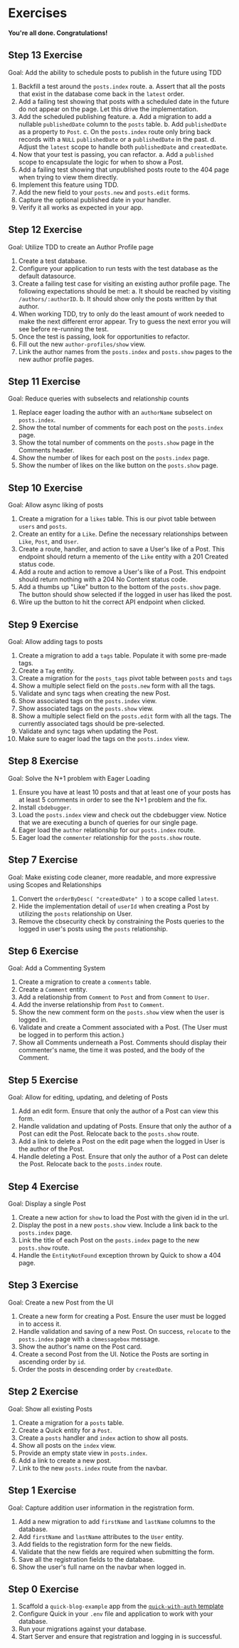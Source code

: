 # Exercises

**You're all done. Congratulations!**

## Step 13 Exercise

Goal: Add the ability to schedule posts to publish in the future using TDD

1. Backfill a test around the `posts.index` route.
    a. Assert that all the posts that exist in the database come back in the `latest` order.
2. Add a failing test showing that posts with a scheduled date in the future do not appear on the page.  Let this drive the implementation.
3. Add the scheduled publishing feature.
    a. Add a migration to add a nullable `publishedDate` column to the `posts` table.
    b. Add `publishedDate` as a property to `Post`.
    c. On the `posts.index` route only bring back records with a `NULL` `publishedDate` or a `publishedDate` in the past.
    d. Adjust the `latest` scope to handle both `publishedDate` and `createdDate`.
4. Now that your test is passing, you can refactor.
    a. Add a `published` scope to encapsulate the logic for when to show a Post.
5. Add a failing test showing that unpublished posts route to the 404 page when trying to view them directly.
6. Implement this feature using TDD.
7. Add the new field to your `posts.new` and `posts.edit` forms.
8. Capture the optional published date in your handler.
9. Verify it all works as expected in your app.

## Step 12 Exercise

Goal: Utilize TDD to create an Author Profile page

1. Create a test database.
2. Configure your application to run tests with the test database as the default datasource.
3. Create a failing test case for visiting an existing author profile page.  The following expectations should be met:
    a. It should be reached by visiting `/authors/:authorID`.
    b. It should show only the posts written by that author.
4. When working TDD, try to only do the least amount of work needed to make the next different error appear.  Try to guess the next error you will see before re-running the test.
5. Once the test is passing, look for opportunities to refactor.
6. Fill out the new `author-profiles/show` view.
7. Link the author names from the `posts.index` and `posts.show` pages to the new author profile pages.

## Step 11 Exercise

Goal: Reduce queries with subselects and relationship counts

1. Replace eager loading the author with an `authorName` subselect on `posts.index`.
2. Show the total number of comments for each post on the `posts.index` page.
3. Show the total number of comments on the `posts.show` page in the Comments header.
4. Show the number of likes for each post on the `posts.index` page.
4. Show the number of likes on the like button on the `posts.show` page.

## Step 10 Exercise

Goal: Allow async liking of posts

1. Create a migration for a `likes` table.  This is our pivot table between `users` and `posts`.
2. Create an entity for a `Like`. Define the necessary relationships between `Like`, `Post`, and `User`.
3. Create a route, handler, and action to save a User's like of a Post. This endpoint should return a memento of the `Like` entity with a 201 Created status code.
4. Add a route and action to remove a User's like of a Post. This endpoint should return nothing with a 204 No Content status code.
5. Add a thumbs up "Like" button to the bottom of the `posts.show` page. The button should show selected if the logged in user has liked the post.
6. Wire up the button to hit the correct API endpoint when clicked.

## Step 9 Exercise

Goal: Allow adding tags to posts

1. Create a migration to add a `tags` table. Populate it with some pre-made tags.
2. Create a `Tag` entity.
3. Create a migration for the `posts_tags` pivot table between `posts` and `tags`
4. Show a multiple select field on the `posts.new` form with all the tags.
5. Validate and sync tags when creating the new Post.
6. Show associated tags on the `posts.index` view.
7. Show associated tags on the `posts.show` view.
8. Show a multiple select field on the `posts.edit` form with all the tags. The currently associated tags should be pre-selected.
9. Validate and sync tags when updating the Post.
10. Make sure to eager load the tags on the `posts.index` view.


## Step 8 Exercise

Goal: Solve the N+1 problem with Eager Loading

1. Ensure you have at least 10 posts and that at least one of your posts has at least 5 comments in order to see the N+1 problem and the fix.
2. Install `cbdebugger`.
3. Load the `posts.index` view and check out the cbdebugger view. Notice that we are executing a bunch of queries for our single page.
4. Eager load the `author` relationship for our `posts.index` route.
5. Eager load the `commenter` relationship for the `posts.show` route.


## Step 7 Exercise

Goal: Make existing code cleaner, more readable, and more expressive using Scopes and Relationships

1. Convert the `orderByDesc( "createdDate" )` to a scope called `latest`.
2. Hide the implementation detail of `userId` when creating a Post by utilizing the `posts` relationship on User.
3. Remove the cbsecurity check by constraining the Posts queries to the logged in user's posts using the `posts` relationship.

## Step 6 Exercise

Goal: Add a Commenting System

1. Create a migration to create a `comments` table.
2. Create a `Comment` entity.
3. Add a relationship from `Comment` to `Post` and from `Comment` to `User`.
4. Add the inverse relationship from `Post` to `Comment`.
5. Show the new comment form on the `posts.show` view when the user is logged in.
6. Validate and create a Comment associated with a Post. (The User must be logged in to perform this action.)
7. Show all Comments underneath a Post.  Comments should display their commenter's name, the time it was posted, and the body of the Comment.

## Step 5 Exercise

Goal: Allow for editing, updating, and deleting of Posts

1. Add an edit form.  Ensure that only the author of a Post can view this form.
2. Handle validation and updating of Posts.  Ensure that only the author of a Post can edit the Post. Relocate back to the `posts.show` route.
3. Add a link to delete a Post on the edit page when the logged in User is the author of the Post.
4. Handle deleting a Post.  Ensure that only the author of a Post can delete the Post.  Relocate back to the `posts.index` route.

## Step 4 Exercise

Goal: Display a single Post

1. Create a new action for `show` to load the Post with the given id in the url.
2. Display the post in a new `posts.show` view. Include a link back to the `posts.index` page.
3. Link the title of each Post on the `posts.index` page to the new `posts.show` route.
4. Handle the `EntityNotFound` exception thrown by Quick to show a 404 page.

## Step 3 Exercise

Goal: Create a new Post from the UI

1. Create a new form for creating a Post.  Ensure the user must be logged in to access it.
2. Handle validation and saving of a new Post. On success, `relocate` to the `posts.index` page with a `cbmessagebox` message.
3. Show the author's name on the Post card.
4. Create a second Post from the UI. Notice the Posts are sorting in ascending order by `id`.
5. Order the posts in descending order by `createdDate`.

## Step 2 Exercise

Goal: Show all existing Posts

1. Create a migration for a `posts` table.
2. Create a Quick entity for a `Post`.
3. Create a `posts` handler and `index` action to show all posts.
4. Show all posts on the `index` view.
5. Provide an empty state view in `posts.index`.
6. Add a link to create a new post.
7. Link to the new `posts.index` route from the navbar.

## Step 1 Exercise

Goal: Capture addition user information in the registration form.

1. Add a new migration to add `firstName` and `lastName` columns to the database.
2. Add `firstName` and `lastName` attributes to the `User` entity.
3. Add fields to the registration form for the new fields.
4. Validate that the new fields are required when submitting the form.
5. Save all the registration fields to the database.
6. Show the user's full name on the navbar when logged in.

## Step 0 Exercise

1. Scaffold a `quick-blog-example` app from the [`quick-with-auth` template](https://forgebox.io/view/cbtemplate-quick-with-auth)
2. Configure Quick in your `.env` file and application to work with your database.
3. Run your migrations against your database.
4. Start Server and ensure that registration and logging in is successful.